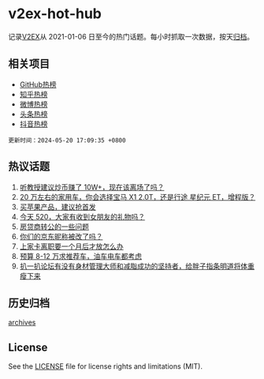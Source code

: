 # v2ex-hot-hub

 记录[V2EX](https://www.v2ex.com/)从 2021-01-06 日至今的热门话题。每小时抓取一次数据，按天[归档](archives)。
 
 ## 相关项目

- [GitHub热榜](https://github.com/lonnyzhang423/github-hot-hub)
- [知乎热榜](https://github.com/lonnyzhang423/zhihu-hot-hub)
- [微博热榜](https://github.com/lonnyzhang423/weibo-hot-hub)
- [头条热榜](https://github.com/lonnyzhang423/toutiao-hot-hub)
- [抖音热榜](https://github.com/lonnyzhang423/douyin-hot-hub)


 `更新时间：2024-05-20 17:09:35 +0800`

## 热议话题

1. [听教授建议炒币赚了 10W+，现在该离场了吗？](https://www.v2ex.com/t/1042115)
1. [20 万左右的家用车，你会选择宝马 X1 2.0T，还是行途 星纪元 ET，增程版？](https://www.v2ex.com/t/1042157)
1. [买苹果产品，建议抢首发](https://www.v2ex.com/t/1042069)
1. [今天 520，大家有收到女朋友的礼物吗？](https://www.v2ex.com/t/1042164)
1. [房贷商转公的一些问题](https://www.v2ex.com/t/1042114)
1. [你们的京东昵称被改了吗？](https://www.v2ex.com/t/1042106)
1. [上家卡离职要一个月后才放怎么办](https://www.v2ex.com/t/1042134)
1. [预算 8-12 万求推荐车，油车电车都考虑](https://www.v2ex.com/t/1042230)
1. [扒一扒论坛有没有身材管理大师和减脂成功的坚持者，给胖子指条明道将体重瘦下来](https://www.v2ex.com/t/1042207)

## 历史归档

[archives](archives)

## License

See the [LICENSE](LICENSE) file for license rights and limitations (MIT).
